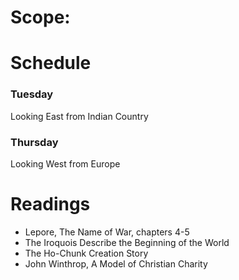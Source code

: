 # Scope:

# Schedule

### Tuesday

Looking East from Indian Country

### Thursday

Looking West from Europe

# Readings

- Lepore, The Name of War, chapters 4-5
- The Iroquois Describe the Beginning of the World
- The Ho-Chunk Creation Story
- John Winthrop, A Model of Christian Charity